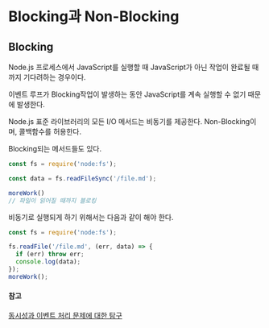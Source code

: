 # Blocking과 Non-Blocking

## Blocking

Node.js 프로세스에서 JavaScript를 실행할 때 JavaScript가 아닌 작업이 완료될 때까지 기다려하는 경우이다.

이벤트 루프가 Blocking작업이 발생하는 동안 JavaScript를 계속 실행할 수 없기 때문에 발생한다.

Node.js 표준 라이브러리의 모든 I/O 메서드는 비동기를 제공한다. Non-Blocking이며, 콜백함수를 허용한다.

Blocking되는 메서드들도 있다.


```javascript
const fs = require('node:fs');

const data = fs.readFileSync('/file.md'); 

moreWork()
// 파일이 읽어질 때까지 블로킹
```

비동기로 실행되게 하기 위해서는 다음과 같이 해야 한다.

```javascript
const fs = require('node:fs');

fs.readFile('/file.md', (err, data) => {
  if (err) throw err;
  console.log(data);
});
moreWork(); 

```

#### 참고

[동시성과 이벤트 처리 문제에 대한 탐구](https://0xffffffff.tistory.com/99)